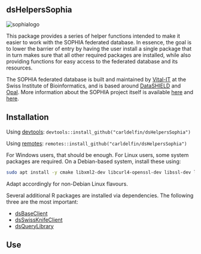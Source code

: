 ## dsHelpersSophia

![sophialogo](https://www.imi.europa.eu/sites/default/files/projects/logos/SOPHIA_logo.png)

This package provides a series of helper functions intended to make it easier to work with the SOPHIA federated database. In essence, the goal is to lower the barrier of entry by having the user install a single package that in turn makes sure that all other required packages are installed, while also providing functions for easy access to the federated database and its resources. 


The SOPHIA federated database is built and maintained by [Vital-IT](https://www.sib.swiss/vital-it) at the Swiss Institute of Bioinformatics, and is based around [DataSHIELD](https://www.datashield.org/) and [Opal](https://www.obiba.org/pages/products/opal/). More information about the SOPHIA project itself is available [here](https://www.imi.europa.eu/projects-results/project-factsheets/sophia) and [here](https://imisophia.eu/).

## Installation 

Using [devtools](https://devtools.r-lib.org/): `devtools::install_github("carldelfin/dsHelpersSophia")`

Using [remotes](https://remotes.r-lib.org/): `remotes::install_github("carldelfin/dsHelpersSophia")`

For Windows users, that should be enough. For Linux users, some system packages are required. On a Debian-based system, install these using:

```bash
sudo apt install -y cmake libxml2-dev libcurl4-openssl-dev libssl-dev libfontconfig1-dev libharfbuzz-dev libfribidi-dev libfreetype6-dev libpng-dev libtiff5-dev libjpeg-dev
```

Adapt accordingly for non-Debian Linux flavours.

Several additional R packages are installed via dependencies. The following three are the most important:

* [dsBaseClient](https://github.com/datashield/dsBaseClient)
* [dsSwissKnifeClient](https://github.com/sib-swiss/dsSwissKnifeClient)
* [dsQueryLibrary](https://github.com/sib-swiss/dsQueryLibrary)

## Use





